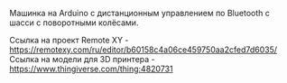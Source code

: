 Машинка на Arduino с дистанционным управлением по Bluetooth с шасси с поворотными колёсами. 

Ссылка на проект Remote XY - https://remotexy.com/ru/editor/b60158c4a06ce459750aa2cfed7d6035/
Ссылка на модели для 3D принтера - https://www.thingiverse.com/thing:4820731
